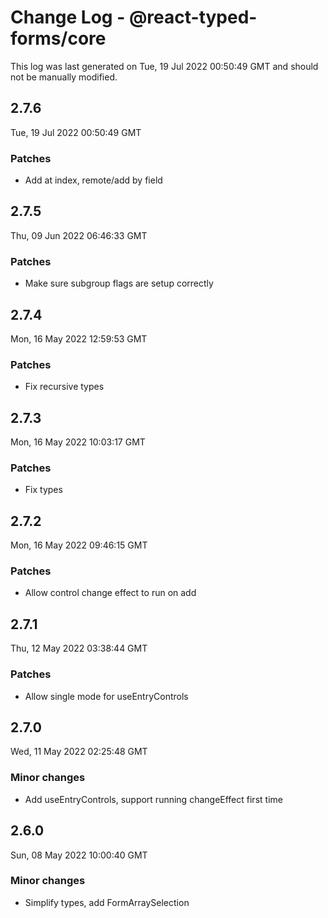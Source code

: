 # Change Log - @react-typed-forms/core

This log was last generated on Tue, 19 Jul 2022 00:50:49 GMT and should not be manually modified.

## 2.7.6
Tue, 19 Jul 2022 00:50:49 GMT

### Patches

- Add at index, remote/add by field

## 2.7.5
Thu, 09 Jun 2022 06:46:33 GMT

### Patches

- Make sure subgroup flags are setup correctly

## 2.7.4
Mon, 16 May 2022 12:59:53 GMT

### Patches

- Fix recursive types

## 2.7.3
Mon, 16 May 2022 10:03:17 GMT

### Patches

- Fix types

## 2.7.2
Mon, 16 May 2022 09:46:15 GMT

### Patches

- Allow control change effect to run on add

## 2.7.1
Thu, 12 May 2022 03:38:44 GMT

### Patches

- Allow single mode for useEntryControls

## 2.7.0
Wed, 11 May 2022 02:25:48 GMT

### Minor changes

-  Add useEntryControls, support running changeEffect first time

## 2.6.0
Sun, 08 May 2022 10:00:40 GMT

### Minor changes

- Simplify types, add FormArraySelection

